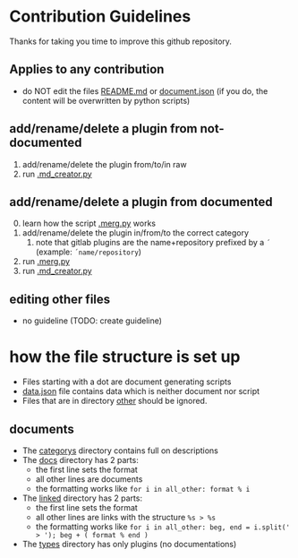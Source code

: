 # Contribution Guidelines
Thanks for taking you time to improve this github repository.
## Applies to any contribution
* do NOT edit the files [README.md](README.md) or [document.json](document.json)
 (if you do, the content will be overwritten by python scripts)
## add/rename/delete a plugin from not-documented
1. add/rename/delete the plugin from/to/in raw
2. run [.md_creator.py](.md_creator.py)
## add/rename/delete a plugin from documented
0. learn how the script [.merg.py](document/.merg.py) works
1. add/rename/delete the plugin in/from/to the correct category
    1. note that gitlab plugins are the name+repository prefixed by a `´` (example: `´name/repository`)
2. run [.merg.py](document/.merg.py)
3. run [.md_creator.py](.md_creator.py)
## editing other files
* no guideline (TODO: create guideline)
# how the file structure is set up
* Files starting with a dot are document generating scripts
* [data.json](data.json) file contains data which is neither document nor script
* Files that are in directory [other](other) should be ignored.
## documents
* The [categorys](document/categorys) directory contains full on descriptions
* The [docs](document/docs) directory has 2 parts:
    * the first line sets the format
    * all other lines are documents
    * the formatting works like `for i in all_other: format % i`
* The [linked](document/linked) directory has 2 parts:
    * the first line sets the format
    * all other lines are links with the structure `%s > %s`
    * the formatting works like `for i in all_other: beg, end = i.split(' > '); beg + ( format % end )`
* The [types](document/types) directory has only plugins (no documentations)
